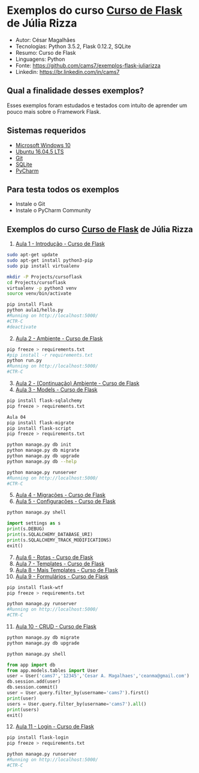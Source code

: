 Exemplos do curso [Curso de Flask](https://www.youtube.com/playlist?list=PL3BqW_m3m6a05ALSBW02qDXmfDKIip2KX) de Júlia Rizza
========================
* Autor: César Magalhães
* Tecnologias: Python 3.5.2, Flask 0.12.2, SQLite
* Resumo: Curso de Flask
* Linguagens: Python
* Fonte: <https://github.com/cams7/exemplos-flask-juliarizza>
* Linkedin: <https://br.linkedin.com/in/cams7>

Qual a finalidade desses exemplos?
-------------------
Esses exemplos foram estudados e testados com intuíto de aprender um pouco mais sobre o Framework Flask.

Sistemas requeridos
-------------------
* [Microsoft Windows 10](https://www.microsoft.com/pt-br/software-download/windows10)
* [Ubuntu 16.04.5 LTS](http://releases.ubuntu.com/16.04/)
* [Git](https://git-scm.com/downloads)
* [SQLite](https://www.sqlite.org/)
* [PyCharm](https://www.jetbrains.com/pycharm/)

Para testa todos os exemplos
-------------------
* Instale o Git
* Instale o PyCharm Community

Exemplos do curso [Curso de Flask](https://www.youtube.com/playlist?list=PL3BqW_m3m6a05ALSBW02qDXmfDKIip2KX) de Júlia Rizza
-------------------
01. [Aula 1 - Introdução - Curso de Flask](https://www.youtube.com/watch?v=r40pC9kyoj0&index=1&list=PL3BqW_m3m6a05ALSBW02qDXmfDKIip2KX)
```sh
sudo apt-get update
sudo apt-get install python3-pip
sudo pip install virtualenv

mkdir -P Projects/cursoflask
cd Projects/cursoflask
virtualenv -p python3 venv
source venv/bin/activate

pip install Flask
python aula1/hello.py
#Running on http://localhost:5000/
#CTR-C
#deactivate
```
02. [Aula 2 - Ambiente - Curso de Flask](https://www.youtube.com/watch?v=Pz9rayiDHW0&index=2&list=PL3BqW_m3m6a05ALSBW02qDXmfDKIip2KX)
```sh
pip freeze > requirements.txt
#pip install -r requirements.txt
python run.py
#Running on http://localhost:5000/
#CTR-C
```
03. [Aula 2 - (Continuação) Ambiente - Curso de Flask](https://www.youtube.com/watch?v=0iHsyTkyoXo&index=3&list=PL3BqW_m3m6a05ALSBW02qDXmfDKIip2KX)
04. [Aula 3 - Models - Curso de Flask](https://www.youtube.com/watch?v=R3nS66dgo2w&index=4&list=PL3BqW_m3m6a05ALSBW02qDXmfDKIip2KX)
```sh
pip install flask-sqlalchemy
pip freeze > requirements.txt

Aula 04
pip install flask-migrate
pip install flask-script
pip freeze > requirements.txt

python manage.py db init
python manage.py db migrate
python manage.py db upgrade
python manage.py db --help

python manage.py runserver
#Running on http://localhost:5000/
#CTR-C
```
05. [Aula 4 - Migrações - Curso de Flask](https://www.youtube.com/watch?v=tJZjniFdaIw&index=5&list=PL3BqW_m3m6a05ALSBW02qDXmfDKIip2KX)
06. [Aula 5 - Configurações - Curso de Flask](https://www.youtube.com/watch?v=i5IiqFIPjbw&index=6&list=PL3BqW_m3m6a05ALSBW02qDXmfDKIip2KX)
```sh
python manage.py shell
```
```py
import settings as s
print(s.DEBUG)
print(s.SQLALCHEMY_DATABASE_URI)
print(s.SQLALCHEMY_TRACK_MODIFICATIONS)
exit()
```
07. [Aula 6 - Rotas - Curso de Flask](https://www.youtube.com/watch?v=2eN51HrYl9A&index=7&list=PL3BqW_m3m6a05ALSBW02qDXmfDKIip2KX)
08. [Aula 7 - Templates - Curso de Flask](https://www.youtube.com/watch?v=iDZo0aPIHec&index=8&list=PL3BqW_m3m6a05ALSBW02qDXmfDKIip2KX)
09. [Aula 8 - Mais Templates - Curso de Flask](https://www.youtube.com/watch?v=Q_SpLfhFiK8&index=9&list=PL3BqW_m3m6a05ALSBW02qDXmfDKIip2KX)
10. [Aula 9 - Formulários - Curso de Flask](https://www.youtube.com/watch?v=ypF6jxwes8g&index=10&list=PL3BqW_m3m6a05ALSBW02qDXmfDKIip2KX)
```sh
pip install flask-wtf
pip freeze > requirements.txt

python manage.py runserver
#Running on http://localhost:5000/
#CTR-C
```
11. [Aula 10 - CRUD - Curso de Flask](https://www.youtube.com/watch?v=_yTjp9IiUB0&index=11&list=PL3BqW_m3m6a05ALSBW02qDXmfDKIip2KX)
```sh
python manage.py db migrate
python manage.py db upgrade

python manage.py shell
```
```py
from app import db
from app.models.tables import User
user = User('cams7','12345','Cesar A. Magalhaes','ceanma@gmail.com')
db.session.add(user)
db.session.commit()
user = User.query.filter_by(username='cams7').first()
print(user)
users = User.query.filter_by(username='cams7').all()
print(users)
exit()
```
12. [Aula 11 - Login - Curso de Flask](https://www.youtube.com/watch?v=ddjT_Gdp_cc&index=12&list=PL3BqW_m3m6a05ALSBW02qDXmfDKIip2KX)
```sh
pip install flask-login
pip freeze > requirements.txt

python manage.py runserver
#Running on http://localhost:5000/
#CTR-C
```
